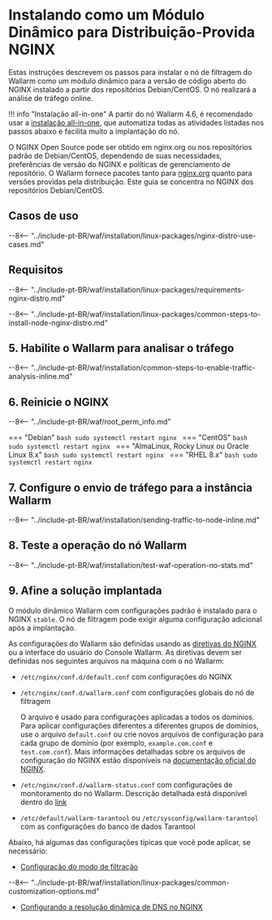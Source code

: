 [img-wl-console-users]:             ../../../../images/check-user-no-2fa.png
[wallarm-status-instr]:             ../../../../admin-en/configure-statistics-service.md
[memory-instr]:                     ../../../../admin-en/configuration-guides/allocate-resources-for-node.md
[waf-directives-instr]:             ../../../../admin-en/configure-parameters-en.md
[ptrav-attack-docs]:                ../../../../attacks-vulns-list.md#path-traversal
[attacks-in-ui-image]:           ../../../../images/admin-guides/test-attacks-quickstart.png
[waf-mode-instr]:                   ../../../../admin-en/configure-wallarm-mode.md
[logging-instr]:                    ../../../../admin-en/configure-logging.md
[proxy-balancer-instr]:             ../../../../admin-en/using-proxy-or-balancer-en.md
[process-time-limit-instr]:         ../../../../admin-en/configure-parameters-en.md#wallarm_process_time_limit
[configure-selinux-instr]:          ../../../../admin-en/configure-selinux.md
[configure-proxy-balancer-instr]:   ../../../../admin-en/configuration-guides/access-to-wallarm-api-via-proxy.md
[update-instr]:                     ../../../../updating-migrating/nginx-modules.md
[install-postanalytics-docs]:        ../../../../../admin-en/installation-postanalytics-en/
[versioning-policy]:               ../../../../updating-migrating/versioning-policy.md#version-list
[dynamic-dns-resolution-nginx]:     ../../../../admin-en/configure-dynamic-dns-resolution-nginx.md
[ip-lists-docs]:                    ../../../../user-guides/ip-lists/overview.md
[install-postanalytics-instr]:      ../../../../admin-en/installation-postanalytics-en.md
[img-node-with-several-instances]:  ../../../../images/user-guides/nodes/wallarm-node-with-two-instances.png
[img-create-wallarm-node]:      ../../../../images/user-guides/nodes/create-cloud-node.png
[nginx-custom]:                 ../../../custom/custom-nginx-version.md
[node-token]:                       ../../../../quickstart/getting-started.md#deploy-the-wallarm-filtering-node
[api-token]:                        ../../../../user-guides/settings/api-tokens.md
[wallarm-token-types]:              ../../../../user-guides/nodes/nodes.md#api-and-node-tokens-for-node-creation
[platform]:                         ../../../../installation/supported-deployment-options.md
[img-grouped-nodes]:                ../../../../images/user-guides/nodes/grouped-nodes.png

# Instalando como um Módulo Dinâmico para Distribuição-Provida NGINX

Estas instruções descrevem os passos para instalar o nó de filtragem do Wallarm como um módulo dinâmico para a versão de código aberto do NGINX instalado a partir dos repositórios Debian/CentOS. O nó realizará a análise de tráfego online.

!!! info "Instalação all-in-one"
    A partir do nó Wallarm 4.6, é recomendado usar a [instalação all-in-one](all-in-one.md), que automatiza todas as atividades listadas nos passos abaixo e facilita muito a implantação do nó.

O NGINX Open Source pode ser obtido em nginx.org ou nos repositórios padrão de Debian/CentOS, dependendo de suas necessidades, preferências de versão do NGINX e políticas de gerenciamento de repositório. O Wallarm fornece pacotes tanto para [nginx.org](individual-packages-nginx-stable.md) quanto para versões providas pela distribuição. Este guia se concentra no NGINX dos repositórios Debian/CentOS.

## Casos de uso

--8<-- "../include-pt-BR/waf/installation/linux-packages/nginx-distro-use-cases.md"

## Requisitos

--8<-- "../include-pt-BR/waf/installation/linux-packages/requirements-nginx-distro.md"

--8<-- "../include-pt-BR/waf/installation/linux-packages/common-steps-to-install-node-nginx-distro.md"

## 5. Habilite o Wallarm para analisar o tráfego

--8<-- "../include-pt-BR/waf/installation/common-steps-to-enable-traffic-analysis-inline.md"

## 6. Reinicie o NGINX

--8<-- "../include-pt-BR/waf/root_perm_info.md"

=== "Debian"
    ```bash
    sudo systemctl restart nginx
    ```
=== "CentOS"
    ```bash
    sudo systemctl restart nginx
    ```
=== "AlmaLinux, Rocky Linux ou Oracle Linux 8.x"
    ```bash
    sudo systemctl restart nginx
    ```
=== "RHEL 8.x"
    ```bash
    sudo systemctl restart nginx
    ```

## 7. Configure o envio de tráfego para a instância Wallarm

--8<-- "../include-pt-BR/waf/installation/sending-traffic-to-node-inline.md"

## 8. Teste a operação do nó Wallarm

--8<-- "../include-pt-BR/waf/installation/test-waf-operation-no-stats.md"

## 9. Afine a solução implantada

O módulo dinâmico Wallarm com configurações padrão é instalado para o NGINX `stable`. O nó de filtragem pode exigir alguma configuração adicional após a implantação.

As configurações do Wallarm são definidas usando as [diretivas do NGINX](../../../../admin-en/configure-parameters-en.md) ou a interface do usuário do Console Wallarm. As diretivas devem ser definidas nos seguintes arquivos na máquina com o nó Wallarm:

* `/etc/nginx/conf.d/default.conf` com configurações do NGINX
* `/etc/nginx/conf.d/wallarm.conf` com configurações globais do nó de filtragem

    O arquivo é usado para configurações aplicadas a todos os domínios. Para aplicar configurações diferentes a diferentes grupos de domínios, use o arquivo `default.conf` ou crie novos arquivos de configuração para cada grupo de domínio (por exemplo, `example.com.conf` e `test.com.conf`). Mais informações detalhadas sobre os arquivos de configuração do NGINX estão disponíveis na [documentação oficial do NGINX](https://nginx.org/en/docs/beginners_guide.html).
* `/etc/nginx/conf.d/wallarm-status.conf` com configurações de monitoramento do nó Wallarm. Descrição detalhada está disponível dentro do [link][wallarm-status-instr]
* `/etc/default/wallarm-tarantool` ou `/etc/sysconfig/wallarm-tarantool` com as configurações do banco de dados Tarantool

Abaixo, há algumas das configurações típicas que você pode aplicar, se necessário:

* [Configuração do modo de filtração][waf-mode-instr]

--8<-- "../include-pt-BR/waf/installation/linux-packages/common-customization-options.md"

* [Configurando a resolução dinâmica de DNS no NGINX][dynamic-dns-resolution-nginx]